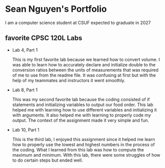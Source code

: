 # Sean Nguyen's Portfolio

I am a computer science student at CSUF expected to graduate in 2027

## favorite CPSC 120L Labs
* Lab 4, Part 1
  
  This is my first favorite lab because we learned how to convert volume. I was able to learn how to accurately declare and initialize double to the conversion ratios between the units of measurements that was required of me to use from the readme file. It was confusing at first but with the help of my teammates and instructors it went smoothly.

* Lab 8, Part 1
  
  This was my second favorite lab because the coding consisted of if statements and initializing variables to output our food order. This lab helped me with learning how to use different variables and initializing it with arguments. It also helped me with learning to properly code my output. The context of the assignment made it very simple and fun.

* Lab 10, Part 1
  
  This is the third lab, I enjoyed this assignment since it helped me learn how to properly use the lowest and highest numbers in the process of the coding. What I learned from this lab was how to compute the maximum and minimum. With this lab, there were some struggles of how to do certain steps but ended well.
